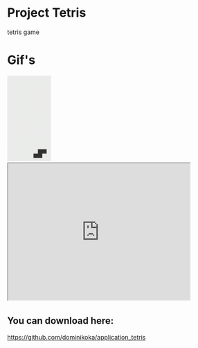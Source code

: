 # Project Tetris

tetris game

# Gif's

<div gap: 50px;">
  <img src="gif_one.gif" width="20%" height="20%" >
  <iframe width="420" height="315"
src="https://youtu.be/96mKfjFBtvc">
</iframe>
</div>

## You can download here:

https://github.com/dominikoka/application_tetris
